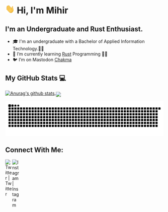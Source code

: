 # <img src="https://raw.githubusercontent.com/ABSphreak/ABSphreak/master/gifs/Hi.gif" width="30px"> Hi, I'm Mihir
## I'm an Undergraduate and Rust Enthusiast.
- 🎓 I'm an undergraduate with a Bachelor of Applied Information Technology.🧑‍🎓 
- 🌱 I’m currently learning [Rust](https://www.rust-lang.org) Programming 👨‍💻
- 🐦 I’m on Mastodon <a rel="me" href="https://mastodon.social/@chakma">Chakma</a>
<!-- - 👯 I’m looking to collaborate on open-source projects. -->

## My GitHub Stats 💻

<a href="https://github.com/anuraghazra/github-readme-stats"><img align="center" src="https://github-readme-stats.vercel.app/api/top-langs/?username=mihirchakma&langs_count=8&theme=radical" alt="Anurag's github stats" target="_blank"/> </a><a href="https://github.com/anuraghazra/github-readme-stats"><img align="middle" src="https://github-readme-stats.vercel.app/api?username=mihirchakma&show_icons=true&theme=radical" target="_blank"/></a>

![Github Snake](github-user-contribution.svg)

[twitter]: https://twitter.com/mihir_chakma
[Instagram]: https://www.instagram.com/mihir_chakma/

## Connect With Me:

[<img align="left" alt="Twitter | Twitter" width="22px" src="https://cdn.jsdelivr.net/npm/simple-icons@v3/icons/twitter.svg" target="_blank"/>][twitter]
[<img align="left" alt="Instagram | Instagram" width="22px" src="https://cdn.jsdelivr.net/npm/simple-icons@v3/icons/instagram.svg" target="_blank"/>][instagram]


<!--
**mihirchakma/mihirchakma** is a ✨ _special_ ✨ repository because its `README.md` (this file) appears on your GitHub profile.

Here are some ideas to get you started:

- 🔭 I’m currently working on ...
- 🌱 I’m currently learning ...
- 👯 I’m looking to collaborate on ...
- 🤔 I’m looking for help with ...
- 💬 Ask me about ...
- 📫 How to reach me: ...
- 😄 Pronouns: ...
- ⚡ Fun fact: ...
-->
